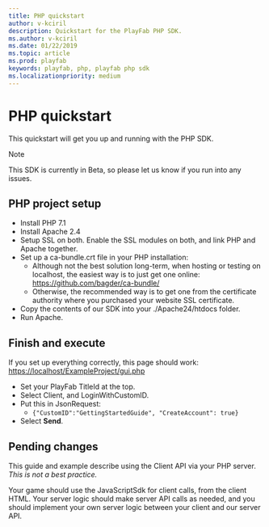 ```yaml
---
title: PHP quickstart
author: v-kciril
description: Quickstart for the PlayFab PHP SDK.
ms.author: v-kciril
ms.date: 01/22/2019
ms.topic: article
ms.prod: playfab
keywords: playfab, php, playfab php sdk
ms.localizationpriority: medium
---
```


# PHP quickstart

This quickstart will get you up and running with the PHP SDK.

> [!Note]
> This SDK is currently in Beta, so please let us know if you run into any issues.

## PHP project setup

* Install PHP 7.1
* Install Apache 2.4
* Setup SSL on both. Enable the SSL modules on both, and link PHP and Apache together.
* Set up a ca-bundle.crt file in your PHP installation:
  * Although not the best solution long-term, when hosting or testing on localhost, the easiest way is to just get one online: <https://github.com/bagder/ca-bundle/>
  * Otherwise, the recommended way is to get one from the certificate authority where you purchased your website SSL certificate.
* Copy the contents of our SDK into your ./Apache24/htdocs folder.
* Run Apache.

## Finish and execute

If you set up everything correctly, this page should work: <https://localhost/ExampleProject/gui.php>

* Set your PlayFab TitleId at the top.
* Select Client, and LoginWithCustomID.
* Put this in JsonRequest:
  * `{"CustomID":"GettingStartedGuide", "CreateAccount": true}`
* Select **Send**.

## Pending changes

This guide and example describe using the Client API via your PHP server. *This is not a best practice.*

Your game should use the JavaScriptSdk for client calls, from the client HTML. Your server logic should make server API calls as needed, and you should implement your own server logic between your client and our server API.